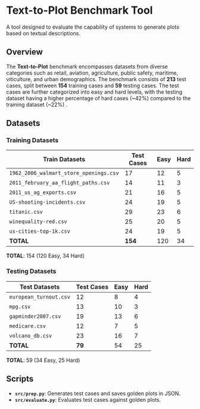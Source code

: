# Text-to-Plot Benchmark Tool

A tool designed to evaluate the capability of systems to generate plots based on textual descriptions.

## Overview

The **Text-to-Plot** benchmark encompasses datasets from diverse categories such as retail, aviation, agriculture,
public safety, maritime, viticulture, and urban demographics. The benchmark consists of **213** test cases, split
between **154** training cases and **59** testing cases. The test cases are further categorized into easy and hard
levels, with the testing dataset having a higher percentage of hard cases (~42%) compared to the training dataset (~22%)
.

## Datasets

### Training Datasets

| Train Datasets                          | Test Cases | Easy       | Hard       |
|-----------------------------------------|------------|------------|------------|
| `1962_2006_walmart_store_openings.csv`  | 17         | 12         | 5          |
| `2011_february_aa_flight_paths.csv`     | 14         | 11         | 3          |
| `2011_us_ag_exports.csv`                | 21         | 16         | 5          |
| `US-shooting-incidents.csv`             | 24         | 19         | 5          |
| `titanic.csv`                           | 29         | 23         | 6          |
| `winequality-red.csv`                   | 25         | 20         | 5          |
| `us-cities-top-1k.csv`                  | 24         | 19         | 5          |
| **TOTAL**                               | **154**    | 120        | 34         |

**TOTAL**: 154 (120 Easy, 34 Hard)

### Testing Datasets

| Test Datasets                           | Test Cases | Easy       | Hard       |
|-----------------------------------------|------------|------------|------------|
| `european_turnout.csv`                  | 12         | 8          | 4          |
| `mpg.csv`                               | 13         | 10         | 3          |
| `gapminder2007.csv`                     | 19         | 13         | 6          |
| `medicare.csv`                          | 12         | 7          | 5          |
| `volcano_db.csv`                        | 23         | 16         | 7          |
| **TOTAL**                               | **79**     | 54         | 25         |

**TOTAL**: 59 (34 Easy, 25 Hard)

## Scripts

- **`src/prep.py`**: Generates test cases and saves golden plots in JSON.
- **`src/evaluate.py`**: Evaluates test cases against golden plots.
